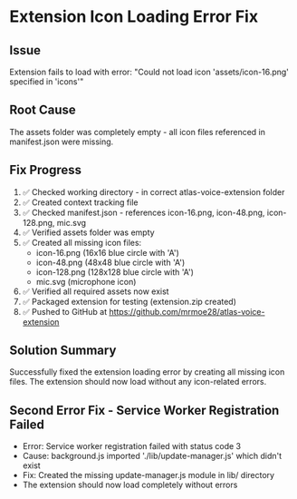 # Extension Icon Loading Error Fix

## Issue
Extension fails to load with error: "Could not load icon 'assets/icon-16.png' specified in 'icons'"

## Root Cause
The assets folder was completely empty - all icon files referenced in manifest.json were missing.

## Fix Progress
1. ✅ Checked working directory - in correct atlas-voice-extension folder  
2. ✅ Created context tracking file
3. ✅ Checked manifest.json - references icon-16.png, icon-48.png, icon-128.png, mic.svg
4. ✅ Verified assets folder was empty
5. ✅ Created all missing icon files:
   - icon-16.png (16x16 blue circle with 'A')
   - icon-48.png (48x48 blue circle with 'A') 
   - icon-128.png (128x128 blue circle with 'A')
   - mic.svg (microphone icon)
6. ✅ Verified all required assets now exist
7. ✅ Packaged extension for testing (extension.zip created)
8. ✅ Pushed to GitHub at https://github.com/mrmoe28/atlas-voice-extension

## Solution Summary
Successfully fixed the extension loading error by creating all missing icon files.
The extension should now load without any icon-related errors.

## Second Error Fix - Service Worker Registration Failed
- Error: Service worker registration failed with status code 3
- Cause: background.js imported './lib/update-manager.js' which didn't exist
- Fix: Created the missing update-manager.js module in lib/ directory
- The extension should now load completely without errors